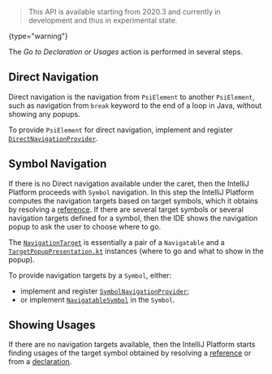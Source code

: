 [//]: # (title: Navigation)

<!-- Copyright 2000-2020 JetBrains s.r.o. and other contributors. Use of this source code is governed by the Apache 2.0 license that can be found in the LICENSE file. -->

 >  This API is available starting from 2020.3 and currently in development and thus in experimental state.
 >
 {type="warning"}

The _Go to Declaration or Usages_ action is performed in several steps.

## Direct Navigation

Direct navigation is the navigation from `PsiElement` to another `PsiElement`,
such as navigation from `break` keyword to the end of a loop in Java, without showing any popups.

To provide `PsiElement` for direct navigation, implement and register
[`DirectNavigationProvider`](upsource:///platform/core-api/src/com/intellij/navigation/DirectNavigationProvider.java).

## Symbol Navigation

If there is no Direct navigation available under the caret, then the IntelliJ Platform proceeds with `Symbol` navigation.
In this step the IntelliJ Platform computes the navigation targets based on target symbols,
which it obtains by resolving a [reference](declarations_and_references.md#references).
If there are several target symbols or several navigation targets defined for a symbol,
then the IDE shows the navigation popup to ask the user to choose where to go.

The [`NavigationTarget`](upsource:///platform/core-api/src/com/intellij/navigation/NavigationTarget.java)
is essentially a pair of a `Navigatable` and
a [`TargetPopupPresentation.kt`](upsource:///platform/core-api/src/com/intellij/navigation/TargetPopupPresentation.kt)
instances (where to go and what to show in the popup).

To provide navigation targets by a `Symbol`, either:
- implement and register
  [`SymbolNavigationProvider`](upsource:///platform/core-api/src/com/intellij/navigation/SymbolNavigationProvider.java);
- or implement
  [`NavigatableSymbol`](upsource:///platform/core-api/src/com/intellij/navigation/NavigatableSymbol.java)
  in the `Symbol`.

## Showing Usages

If there are no navigation targets available, then the IntelliJ Platform starts finding usages of the target symbol
obtained by resolving a [reference](declarations_and_references.md#references)
or from a [declaration](declarations_and_references.md#declarations).
